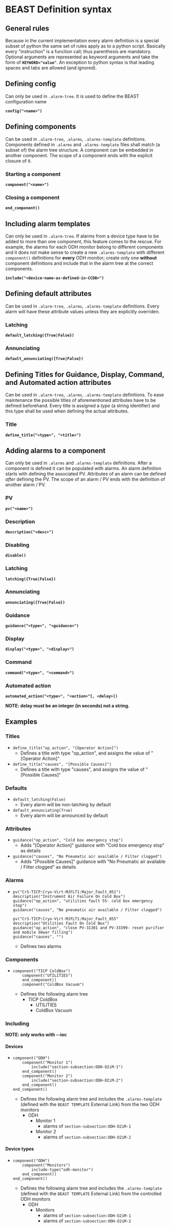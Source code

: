 # BEAST Definition syntax

## General rules

Because in the current implementation every alarm definition is a special subset of python the same set of rules apply as to a python script. Basically every "instruction" is a function call; thus parenthesis are mandatory. Optional arguments are represented as keyword arguments and take the form of **`KEYWORD="value"`**. An exception to python syntax is that leading spaces and tabs are allowed (and ignored).

## Defining config

Can only be used in `.alarm-tree`.
It is used to define the BEAST configuration name

**`config("<name>")`**

## Defining components

Can be used in `.alarm-tree`, `.alarms`, `.alarms-template` definitions.
Components defined in `.alarms` and `.alarms-template` files shall match (a subset of) the alarm tree structure.
A component can be embedded in another component. The scope of a component ends with the explicit closure of it.

### Starting a component

**`component("<name>")`**

### Closing a component

**`end_component()`**

## Including alarm templates

Can only be used in `.alarm-tree`.
If alarms from a device type have to be added to more than one component, this feature comes to the rescue. For example, the alarms for each ODH monitor belong to different components and it does not make sense to create a new `.alarms-template` with different `component()` definitions for **every** ODH monitor; create only one **without** component definitions and include that in the alarm tree at the correct components.

**`include("<device-name-as-defined-in-CCDB>")`**

## Defining default attributes

Can be used in `.alarm-tree`, `.alarms`, `.alarms-template` definitions.
Every alarm will have these attribute values unless they are explicitly overriden.

### Latching

**`default_latching({True|False})`**

### Annunciating

**`default_annunciating({True|False})`**

## Defining Titles for Guidance, Display, Command, and Automated action attributes

Can be used in `.alarm-tree`, `.alarms`, `.alarms-template` definitions.
To ease maintenance the possible titles of aforementioned attributes have to be defined beforehand. Every title is assigned a _type_ (a string identifier) and this type shall be used when defining the actual attributes.

### Title

**`define_title("<type>", "<title>")`**

## Adding alarms to a component

Can only be used in `.alarms` and `.alarms-template` definitions.
After a component is defined it can be populated with alarms. An alarm definition starts with defining the associated PV. Attributes of an alarm can be defined *after* defining the PV. The scope of an alarm / PV ends with the definition of another alarm / PV.

### PV

**`pv("<name>")`**

### Description

**`description("<desc>")`**

### Disabling

**`disable()`**

### Latching

**`latching({True|False})`**

### Annunciating

**`annunciating({True|False})`**

### Guidance

**`guidance("<type>", "<guidance>")`**

### Display

**`display("<type>", "<display>")`**

### Command

**`command("<type>", "<command>")`**

### Automated action

**`automated_action("<type>", "<action>"[, <delay>])`**

**NOTE: delay must be an integer (in seconds) not a string.**

## Examples

### Titles

*   `define_title("op_action", "[Operator Action]")`
    *   Defines a title with type "op_action", and assigns the value of "[Operator Action]"
*   `define_title("causes", "[Possible Causes]")`
    *   Defines a title with type "causes", and assigns the value of "[Possible Causes]"

### Defaults

*   `default_latching(False)`
    *   Every alarm will be non-latching by default
*   `default_annunciating(True)`
    *   Every alarm will be announced by default

### Attributes

*   `guidance("op_action", "Cold box emergency stop")`
    *   Adds "[Operator Action]" guidance with "Cold box emergency stop" as details
*   `guidance("causes", "No Pneumatic air available / Filter clogged")`
    *   Adds "[Possible Causes]" guidance with "No Pneumatic air available / Filter clogged" as details

### Alarms

*   `pv("CrS-TICP:Cryo-Virt-MJFLT1:Major_Fault_051")`\
    `description("Instrument Air Failure On Cold Box")`\
    `guidance("op_action", "utilities fault 55- cold box emergency stop")`\
    `guidance("causes", "No pneumatic air available / Filter clogged")`

    `pv("CrS-TICP:Cryo-Virt-MJFLT1:Major_Fault_055"`\
    `description("Utilities Fault On Cold Box")`\
    `guidance("op_action", "close PV-31301 and PV-33399- reset purifier and mobile dewar filling")`\
    `guidance("causes", "")`

    *   Defines two alarms

### Components

*   `component("TICP ColdBox")`\
    `    component("UTILITIES")`\
    `    end_component()`\
    `    component("ColdBox Vacuum")`

    *    Defines the following alarm tree
         *   TICP ColdBox
             *   UTILITIES
             *   ColdBox Vacuum

### Including

**NOTE: only works with --ioc**

#### Devices

*   `component("ODH")`\
    `    component("Monitor 1")`\
    `        include("section-subsection:ODH-O2iM-1")`\
    `    end_component()`\
    `    component("Monitor 2")`\
    `        include("section-subsection:ODH-O2iM-2")`\
    `    end_component()`\
    `end_component()`

    *    Defines the following alarm tree and includes the `.alarms-template` (defined with the `BEAST TEMPLATE` External Link) from the two ODH monitors
         *   ODH
             *   Monitor 1
                 * alarms of `section-subsection:ODH-O2iM-1`
             *   Monitor 2
                 * alarms of `section-subsection:ODH-O2iM-2`

#### Device types

*   `component("ODH")`\
    `    component("Monitors")`\
    `        include-type("odh-monitor")`\
    `    end_component()`\
    `end_component()`

    *    Defines the following alarm tree and includes the `.alarms-template` (defined with the `BEAST TEMPLATE` External Link) from the controlled ODH monitors
         *   ODH
             *   Monitors
                 * alarms of `section-subsection:ODH-O2iM-1`
                 * alarms of `section-subsection:ODH-O2iM-2`
